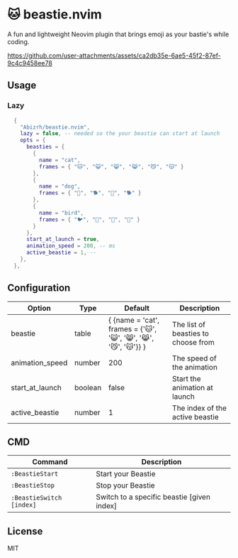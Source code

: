 # 🐱 beastie.nvim
A fun and lightweight Neovim plugin that brings emoji as your bastie's while coding.


https://github.com/user-attachments/assets/ca2db35e-6ae5-45f2-87ef-9c4c9458ee78



## Usage

### Lazy

```lua
  {
    "Abizrh/beastie.nvim",
    lazy = false, -- needed so the your beastie can start at launch
    opts = {
      beasties = {
        {
          name = "cat",
          frames = { "🐱", "😺", "😸", "😹", "😼", "😽" }
        },
        {
          name = "dog",
          frames = { "🐶", "🐕", "🦮", "🐕" }
        },
        {
          name = "bird",
          frames = { "🐦", "🐤", "🐧", "🦜" }
        }
      },
      start_at_launch = true,
      animation_speed = 200, -- ms
      active_beastie = 1, -- 
    },
  },
```

## Configuration

| Option | Type | Default | Description |
| --- | --- | --- | --- |
| beastie | table | { {name = 'cat', frames = {'🐱', '😺', '😸', '😹', '😼', '😽'}} } | The list of beasties to choose from |
| animation_speed | number | 200 | The speed of the animation |
| start_at_launch | boolean | false | Start the animation at launch |
| active_beastie | number | 1 | The index of the active beastie |


## CMD

| Command               | Description                                             |
| --------------------- | ------------------------------------------------------- |
| `:BeastieStart`      | Start your Beastie                               |
| `:BeastieStop`       | Stop your Beastie                                |
| `:BeastieSwitch [index]`         | Switch to a specific beastie [given index] |

## License

MIT
